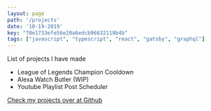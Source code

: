 ```yaml
---
layout: page
path: '/projects'
date: '10-19-2019'
key: "70e1733efe56e20a6edcb96632119b4b"
tags: ["javascript", "typescript", "react", "gatsby", "graphql"]
---
```


List of projects I have made

- League of Legends Champion Cooldown
- Alexa Watch Butler (WIP)
- Youtube Playlist Post Scheduler

[Check my projects over at Github](https://github.com/aarlin)
